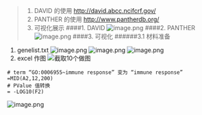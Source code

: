 >1. DAVID 的使用 http://david.abcc.ncifcrf.gov/
>2. PANTHER 的使用 http://www.pantherdb.org/
>3. 可视化展示
####1. DAVID
![image.png](https://upload-images.jianshu.io/upload_images/6634703-09aacd2850b353b6.png?imageMogr2/auto-orient/strip%7CimageView2/2/w/1240)
####2. PANTHER
![image.png](https://upload-images.jianshu.io/upload_images/6634703-f2f8fe24bbc7e9bb.png?imageMogr2/auto-orient/strip%7CimageView2/2/w/1240)
####3. 可视化
######3.1 材料准备
1. genelist.txt
![image.png](https://upload-images.jianshu.io/upload_images/6634703-bd181b4f4dd579d2.png?imageMogr2/auto-orient/strip%7CimageView2/2/w/1240)
![image.png](https://upload-images.jianshu.io/upload_images/6634703-f41158ae6e9a7fd3.png?imageMogr2/auto-orient/strip%7CimageView2/2/w/1240)
![image.png](https://upload-images.jianshu.io/upload_images/6634703-76d79e9ff71ae66a.png?imageMogr2/auto-orient/strip%7CimageView2/2/w/1240)
2. excel 作图
![截取10个做图](https://upload-images.jianshu.io/upload_images/6634703-5c9fc75232e72a2e.png?imageMogr2/auto-orient/strip%7CimageView2/2/w/1240)
```
# term “GO:0006955~immune response” 变为 “immune response”
=MID(A2,12,200)
# PValue 值转换
= -LOG10(F2)
```
![image.png](https://upload-images.jianshu.io/upload_images/6634703-4f6620d71332739f.png?imageMogr2/auto-orient/strip%7CimageView2/2/w/1240)

